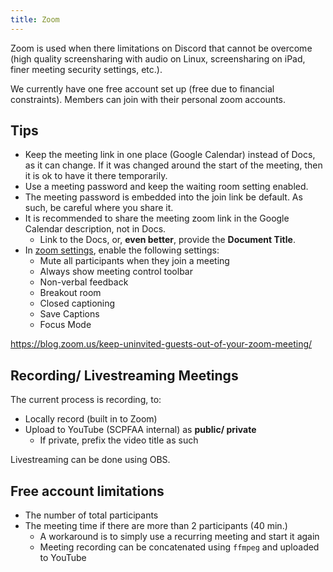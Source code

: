 ```yaml
---
title: Zoom
---
```


Zoom is used when there limitations on Discord that cannot be overcome (high quality screensharing with audio on Linux, screensharing on iPad, finer meeting security settings, etc.).

We currently have one free account set up (free due to financial constraints). Members can join with their personal zoom accounts.

## Tips

- Keep the meeting link in one place (Google Calendar) instead of Docs, as it can change. If it was changed around the start of the meeting, then it is ok to have it there temporarily.
- Use a meeting password and keep the waiting room setting enabled.
- The meeting password is embedded into the join link be default. As such, be careful where you share it.
- It is recommended to share the meeting zoom link in the Google Calendar description, not in Docs.
  - Link to the Docs, or, **even better**, provide the **Document Title**.
- In [zoom settings](https://zoom.us/profile/setting), enable the following settings:
  - Mute all participants when they join a meeting
  - Always show meeting control toolbar
  - Non-verbal feedback
  - Breakout room
  - Closed captioning
  - Save Captions
  - Focus Mode

https://blog.zoom.us/keep-uninvited-guests-out-of-your-zoom-meeting/

## Recording/ Livestreaming Meetings

The current process is recording, to:

- Locally record (built in to Zoom)
- Upload to YouTube (SCPFAA internal) as **public/ private**
  - If private, prefix the video title as such

Livestreaming can be done using OBS.

## Free account limitations

- The number of total participants
- The meeting time if there are more than 2 participants (40 min.)
  - A workaround is to simply use a recurring meeting and start it again
  - Meeting recording can be concatenated using `ffmpeg` and uploaded to YouTube
